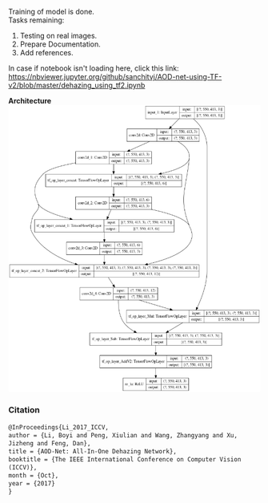 Training of model is done.  
Tasks remaining:  
1. Testing on real images.
2. Prepare Documentation.
3. Add references.  
  
In case if notebook isn't loading here, click this link: https://nbviewer.jupyter.org/github/sanchitvj/AOD-net-using-TF-v2/blob/master/dehazing_using_tf2.ipynb   

**Architecture**  
![AOD_architecture](AOD_architecture.png)  
  
### Citation

```
@InProceedings{Li_2017_ICCV,
author = {Li, Boyi and Peng, Xiulian and Wang, Zhangyang and Xu, Jizheng and Feng, Dan},
title = {AOD-Net: All-In-One Dehazing Network},
booktitle = {The IEEE International Conference on Computer Vision (ICCV)},
month = {Oct},
year = {2017}
}
```
